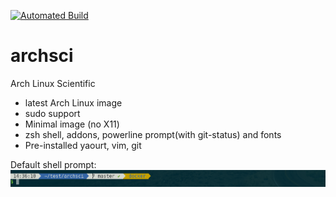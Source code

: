 [![Automated Build](http://img.shields.io/badge/automated-build-green.svg)](https://hub.docker.com/r/fdiblen/archsci/)


# archsci
Arch Linux Scientific
- latest Arch Linux image
- sudo support
- Minimal image (no X11)
- zsh shell, addons, powerline prompt(with git-status) and fonts
- Pre-installed yaourt, vim, git

Default shell prompt:
![prompt](https://raw.githubusercontent.com/fdiblen/archsci/master/prompt.png)
